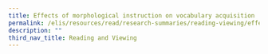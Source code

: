 ```yaml
---
title: Effects of morphological instruction on vocabulary acquisition
permalink: /elis/resources/read/research-summaries/reading-viewing/effects-morphological-instruction-vocabulary/
description: ""
third_nav_title: Reading and Viewing
---
```

